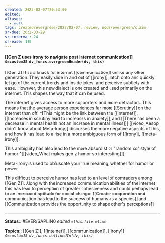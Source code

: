 ```yaml
---
created: 2022-02-07T20:53:00 
edited: 
aliases:
  - null
tags: created/evergreen/2022/02/07, review, node/evergreen/claim
sr-due: 2022-03-29
sr-interval: 24
sr-ease: 190
---
```


#### [[Gen Z uses irony to navigate post internet communication]] `$=customJS.dv_funcs.evergreenHeader(dv, this)`

[[Gen Z]] has a knack for internet [[communication]] unlike any other generation. They easily slide in and out of [[irony]], latch onto and quickly let go of the current trends and inside jokes, and perceive subtlety with ease.
However, this new dialect is one created and used primarily on the internet. This shapes the way that it can be used.

The internet gives access to more supporters and more detractors. This means that the average person experiences far more [[Scrutiny]] on the internet than off. 
^[This might be the link between the [[internet]], [[Increases in scrutiny lead to increases in anxiety]], and [[There has been a decrease in mental health not an increase in mental illness]]]
[[video_Aesop didn't know about Meta-Irony]] discusses the more negative aspects of this, and how it has lead to a rise in a more ambiguous form of [[irony]], [[meta-irony]].

This ambiguity has also lead to the more absurdist or "random xd" style of humor 
^[[[video_What makes gen z humor so interesting]]]

Meta-irony is used to obfuscate your true meaning, whether for humor or power.

This difficult to perceive humor has lead to an level of comradery among [[Gen Z]].
Along with the increased communication abilities of the internet this has lead to perception of greater cohesiveness and could perhaps
lead to an increased aptitude for social change:
[[Greater cooperation and communication has lead to the success of humans as a species]] 
and
[[Communication provides the opportunity to shape other's perceptions]]

### <hr class="footnote"/>

**Status**:: #EVER/SAPLING 
*edited `=this.file.mtime`*

**Topics**:: [[Gen Z]], [[internet]], [[communication]], [[irony]]
*`$=customJS.dv_funcs.outlinedIn(dv, this)`*
